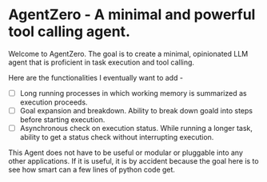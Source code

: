 # AgentZero - A minimal and powerful tool calling agent.

Welcome to AgentZero.
The goal is to create a minimal, opinionated LLM agent that is proficient in task execution and tool calling.

Here are the functionalities I eventually want to add - 

- [ ]  Long running processes in which working memory is summarized as execution proceeds.
- [ ]  Goal expansion and breakdown. Ability to break down goald into steps before starting execution.
- [ ]  Asynchronous check on execution status. While running a longer task, ability to get a status check without interrupting execution.

This Agent does not have to be useful or modular or pluggable into any other applications.
If it is useful, it is by accident because the goal here is to see how smart can a few lines of python code get.
